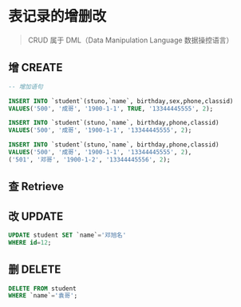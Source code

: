 # 表记录的增删改

> CRUD 属于 DML（Data Manipulation Language 数据操控语言）

## 增 CREATE

```sql
-- 增加语句

INSERT INTO `student`(stuno,`name`, birthday,sex,phone,classid)
VALUES('500', '成哥', '1900-1-1', TRUE, '13344445555', 2);

INSERT INTO `student`(stuno,`name`, birthday,phone,classid)
VALUES('500', '成哥', '1900-1-1', '13344445555', 2);

INSERT INTO `student`(stuno,`name`, birthday,phone,classid)
VALUES('500', '成哥', '1900-1-1', '13344445555', 2),
('501', '邓哥', '1900-1-2', '13344445556', 2);
```

## 查 Retrieve

## 改 UPDATE

```sql
UPDATE student SET `name`='邓旭名' 
WHERE id=12;
```

## 删 DELETE

```sql
DELETE FROM student
WHERE `name`='袁哥';
```




